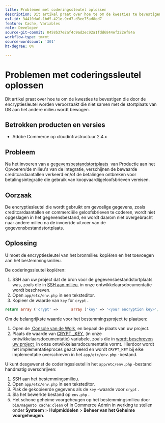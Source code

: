 ```yaml
---
title: Problemen met coderingssleutel oplossen
description: Dit artikel praat over hoe te om de kwesties te bevestigen die door de encryptiesleutel worden veroorzaakt die niet samen met de stortplaats van DB aan het andere milieu wordt bewogen.
exl-id: 34410da0-1bd5-421e-9cd7-d3ee75ad8ed7
feature: Cache, Variables
role: Developer
source-git-commit: 0458b37e2af4c9ad2ec92a1fdd6844ef222ef84a
workflow-type: tm+mt
source-wordcount: '301'
ht-degree: 0%

---
```


# Problemen met coderingssleutel oplossen

Dit artikel praat over hoe te om de kwesties te bevestigen die door de encryptiesleutel worden veroorzaakt die niet samen met de stortplaats van DB aan het andere milieu wordt bewogen.

## Betrokken producten en versies

* Adobe Commerce op cloudinfrastructuur 2.4.x

## Probleem

Na het invoeren van a [&#x200B; gegevensbestandstortplaats &#x200B;](/help/how-to/general/create-database-dump-on-cloud.md) van Productie aan het Opvoeren/de milieu&#39;s van de Integratie, verschijnen de bewaarde creditcardaantallen verkeerd en/of de betalingen ontbreken voor betalingsintegratie die gebruik van koopvaardijgeloofsbrieven vereisen.

## Oorzaak

De encryptiesleutel die wordt gebruikt om gevoelige gegevens, zoals creditcardaantallen en commerciële geloofsbrieven te coderen, wordt niet opgeslagen in het gegevensbestand, en wordt daarom niet overgebracht naar andere milieu na de invoer/de uitvoer van de gegevensbestandstortplaats.

## Oplossing

U moet de encryptiesleutel van het bronmilieu kopiëren en het toevoegen aan het bestemmingsmilieu.

De coderingssleutel kopiëren:

1. SSH aan uw project dat de bron voor de gegevensbestandstortplaats was, zoals die in [&#x200B; SSH aan milieu &#x200B;](https://experienceleague.adobe.com/docs/commerce-cloud-service/user-guide/develop/secure-connections.html?lang=nl-NL) in onze ontwikkelaarsdocumentatie wordt beschreven.
1. Open `app/etc/env.php` in een teksteditor.
1. Kopieer de waarde van `key` for `crypt` .

```php
return array ('crypt' =>      array ('key' => '<your encryption key>', ),);
```

Om de belangrijkste waarde voor het bestemmingsproject te plaatsen:

1. Open de [&#x200B; Console van de Wolk &#x200B;](https://console.adobecommerce.com) en bepaal de plaats van uw project.
1. Plaats de waarde van [&#x200B; CRYPT \_KEY &#x200B;](https://experienceleague.adobe.com/docs/commerce-cloud-service/user-guide/configure/env/stage/variables-deploy.html?lang=nl-NL) (in onze ontwikkelaarsdocumentatie) variabele, zoals die in [&#x200B; wordt beschreven uw project &#x200B;](https://experienceleague.adobe.com/docs/commerce-cloud-service/user-guide/project/overview.html?lang=nl-NL) in onze ontwikkelaarsdocumentatie vormt. Hierdoor wordt het implementatieproces geactiveerd en wordt `CRYPT_KEY` bij elke implementatie overschreven in het `app/etc/env.php` -bestand.

U kunt desgewenst de coderingssleutel in het `app/etc/env.php` -bestand handmatig overschrijven:

1. SSH aan het bestemmingsmilieu.
1. Open `app/etc/env.php` in een teksteditor.
1. Plak de gekopieerde gegevens als de `key` -waarde voor `crypt` .
1. Sla het bewerkte bestand op `env.php` .
1. Het schone geheime voorgeheugen op het bestemmingsmilieu door `bin/magento cache:clean` of in Commerce Admin in werking te stellen onder **Systeem** > **Hulpmiddelen** > **Beheer van het Geheime voorgeheugen**.
